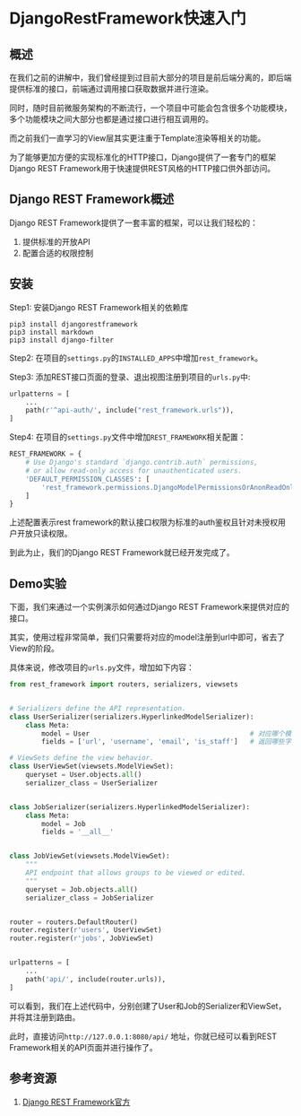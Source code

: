 # DjangoRestFramework快速入门

## 概述

在我们之前的讲解中，我们曾经提到过目前大部分的项目是前后端分离的，即后端提供标准的接口，前端通过调用接口获取数据并进行渲染。

同时，随时目前微服务架构的不断流行，一个项目中可能会包含很多个功能模块，多个功能模块之间大部分也都是通过接口进行相互调用的。

而之前我们一直学习的View层其实更注重于Template渲染等相关的功能。

为了能够更加方便的实现标准化的HTTP接口，Django提供了一套专门的框架Django REST Framework用于快速提供REST风格的HTTP接口供外部访问。

## Django REST Framework概述

Django REST Framework提供了一套丰富的框架，可以让我们轻松的：

1. 提供标准的开放API
2. 配置合适的权限控制

## 安装

Step1: 安装Django REST Framework相关的依赖库

```shell
pip3 install djangorestframework
pip3 install markdown
pip3 install django-filter
```

Step2: 在项目的`settings.py`的`INSTALLED_APPS`中增加`rest_framework`。

Step3: 添加REST接口页面的登录、退出视图注册到项目的`urls.py`中:

```python
urlpatterns = [
    ...
    path(r'^api-auth/', include("rest_framework.urls")),
]
```

Step4: 在项目的`settings.py`文件中增加`REST_FRAMEWORK`相关配置：

```python
REST_FRAMEWORK = {
    # Use Django's standard `django.contrib.auth` permissions,
    # or allow read-only access for unauthenticated users.
    'DEFAULT_PERMISSION_CLASSES': [
        'rest_framework.permissions.DjangoModelPermissionsOrAnonReadOnly'
    ]
}
```

上述配置表示rest framework的默认接口权限为标准的auth鉴权且针对未授权用户开放只读权限。

到此为止，我们的Django REST Framework就已经开发完成了。

## Demo实验

下面，我们来通过一个实例演示如何通过Django REST Framework来提供对应的接口。

其实，使用过程非常简单，我们只需要将对应的model注册到url中即可，省去了View的阶段。

具体来说，修改项目的`urls.py`文件，增加如下内容：

```python
from rest_framework import routers, serializers, viewsets


# Serializers define the API representation.
class UserSerializer(serializers.HyperlinkedModelSerializer):
    class Meta:
        model = User                                        # 对应哪个模型
        fields = ['url', 'username', 'email', 'is_staff']   # 返回哪些字段

# ViewSets define the view behavior.
class UserViewSet(viewsets.ModelViewSet):
    queryset = User.objects.all()
    serializer_class = UserSerializer


class JobSerializer(serializers.HyperlinkedModelSerializer):
    class Meta:
        model = Job
        fields = '__all__'


class JobViewSet(viewsets.ModelViewSet):
    """
    API endpoint that allows groups to be viewed or edited.
    """
    queryset = Job.objects.all()
    serializer_class = JobSerializer


router = routers.DefaultRouter()
router.register(r'users', UserViewSet)
router.register(r'jobs', JobViewSet)


urlpatterns = [
    ...
    path('api/', include(router.urls)),
]
```

可以看到，我们在上述代码中，分别创建了User和Job的Serializer和ViewSet，并将其注册到路由。

此时，直接访问`http://127.0.0.1:8080/api/` 地址，你就已经可以看到REST Framework相关的API页面并进行操作了。

## 参考资源

1. [Django REST Framework官方](https://www.django-rest-framework.org)

